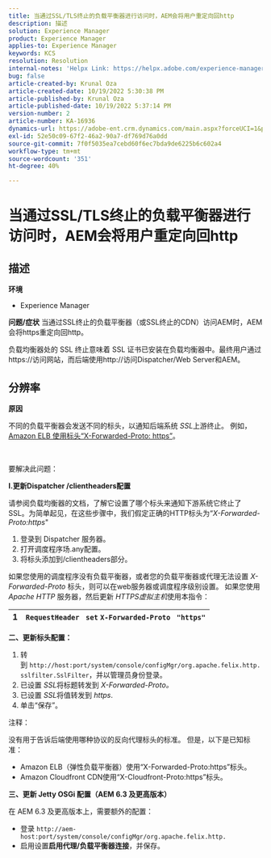 ```yaml
---
title: 当通过SSL/TLS终止的负载平衡器进行访问时，AEM会将用户重定向回http
description: 描述
solution: Experience Manager
product: Experience Manager
applies-to: Experience Manager
keywords: KCS
resolution: Resolution
internal-notes: 'Helpx Link: https://helpx.adobe.com/experience-manager/kb/AEM-redirecting-back-to-http-on-accessed-via-SSL-terminated-Load-Balancer.html'
bug: false
article-created-by: Krunal Oza
article-created-date: 10/19/2022 5:30:38 PM
article-published-by: Krunal Oza
article-published-date: 10/19/2022 5:37:14 PM
version-number: 2
article-number: KA-16936
dynamics-url: https://adobe-ent.crm.dynamics.com/main.aspx?forceUCI=1&pagetype=entityrecord&etn=knowledgearticle&id=d23762bb-d34f-ed11-bba2-00224808679b
exl-id: 52e50c09-67f2-46a2-90a7-df769d76a0dd
source-git-commit: 7f0f5035ea7cebd60f6ec7bda9de6225b6c602a4
workflow-type: tm+mt
source-wordcount: '351'
ht-degree: 40%

---
```


# 当通过SSL/TLS终止的负载平衡器进行访问时，AEM会将用户重定向回http

## 描述

<b>环境</b>
- Experience Manager



<b>问题/症状</b>
当通过SSL终止的负载平衡器（或SSL终止的CDN）访问AEM时，AEM会将https重定向回http。

负载均衡器处的 SSL 终止意味着 SSL 证书已安装在负载均衡器中。最终用户通过https://访问网站，而后端使用http://访问Dispatcher/Web Server和AEM。




## 分辨率


<b>原因</b>

不同的负载平衡器会发送不同的标头，以通知后端系统 *SSL*&#x200B;上游终止。 例如，[Amazon ELB 使用标头“X-Forwarded-Proto: https”](https://docs.aws.amazon.com/elasticloadbalancing/latest/classic/x-forwarded-headers.html#x-forwarded-proto)。

&#x200B;&#x200B;&#x200B;&#x200B;&#x200B;&#x200B; 

要解决此问题：

<b>I.更新Dispatcher /clientheaders配置</b>

请参阅负载均衡器的文档，了解它设置了哪个标头来通知下游系统它终止了 SSL。为简单起见，在这些步骤中，我们假定正确的HTTP标头为“*X-Forwarded-Proto:https*&quot;

1. 登录到 Dispatcher 服务器。
2. 打开调度程序场.any配置。
3. 将标头添加到/clientheaders部分。


如果您使用的调度程序没有负载平衡器，或者您的负载平衡器或代理无法设置 *X-Forwarded-Proto* 标头，则可以在web服务器或调度程序级别设置。 如果您使用 *Apache HTTP* 服务器，然后更新 *HTTPS虚拟主机*&#x200B;使用本指令：


| 1 | `RequestHeader ` `set` `X-Forwarded-Proto ` `"https"` |
| --- | --- |


<b>二、更新标头配置：</b>

1. 转到 `http://host:port/system/console/configMgr/org.apache.felix.http.sslfilter.SslFilter`，并以管理员身份登录。
2. 已设置 *SSL*&#x200B;将标题转发到 *X-Forwarded-Proto。*
3. 已设置 *SSL*&#x200B;将值转发到 *https*.
4. 单击“保存”。


注释：

没有用于告诉后端使用哪种协议的反向代理标头的标准。 但是，以下是已知标准：

- Amazon ELB（弹性负载平衡器）使用“X-Forwarded-Proto:https”标头。
- Amazon Cloudfront CDN使用“X-Cloudfront-Proto:https”标头。


<b>三、更新 Jetty OSGi 配置（AEM 6.3 及更高版本）</b>

在 AEM 6.3 及更高版本上，需要额外的配置：

- 登录 `http://aem-host:port/system/console/configMgr/org.apache.felix.http.`
- 启用设置<b>启用代理/负载平衡器连接</b>，并保存。
